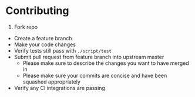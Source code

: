 # Contributing

1. Fork repo
* Create a feature branch
* Make your code changes
* Verify tests still pass with `./script/test`
* Submit pull request from feature branch into upstream master
  * Please make sure to describe the changes you want to have merged in
  * Please make sure your commits are concise and have been squashed appropriately
* Verify any CI integrations are passing

